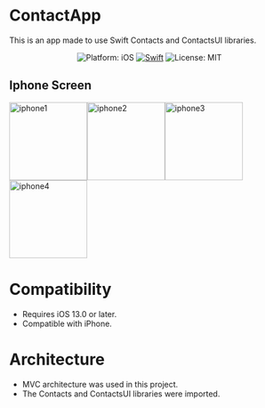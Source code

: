 # ContactApp
This is an app made to use Swift Contacts and ContactsUI libraries.

<p align="center">
  <img src="https://img.shields.io/badge/Platform-iOS%2013.0+-lightgrey.svg" alt="Platform: iOS">
<a href="https://developer.apple.com/swift/"><img src="https://img.shields.io/badge/Swift-5.0-orange.svg?style=flat" alt="Swift"/></a>
<img src="https://img.shields.io/github/license/erikmartens/NearbyWeather.svg?style=flat" alt="License: MIT">
</p>


## Iphone Screen

<img width="140" alt="iphone1" src="https://user-images.githubusercontent.com/47946453/132983163-4a37d4fe-94b4-467b-94f0-e47925d7e50f.png"><img width="140" alt="iphone2" src="https://user-images.githubusercontent.com/47946453/132983164-0b3545fe-d4f9-456c-bb69-0fca1a46dba0.png"><img width="140" alt="iphone3" src="https://user-images.githubusercontent.com/47946453/132983165-02891541-05ca-4d5f-9c3b-826ade5b72b6.png"><img width="140" alt="iphone4" src="https://user-images.githubusercontent.com/47946453/132983167-408c70eb-93d6-4284-bc12-7ad107f89a40.png">

# Compatibility
- Requires iOS 13.0 or later. 
- Compatible with iPhone.

# Architecture
- MVC architecture was used in this project.
- The Contacts and ContactsUI libraries were imported.
